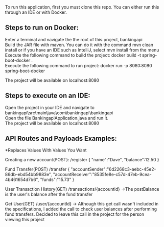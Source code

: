 To run this application, first you must clone this repo. You can either run this through an IDE or with Docker.

<h2>Steps to run on Docker:</h2>

Enter a terminal and navigate the the root of this project, bankingapi
<br/>
Build the JAR file with maven. You can do it with the command mvn clean install or if you have an IDE such as IntelliJ, select mvn install from the menu
<br/>
Execute the following command to build the project: docker build -t spring-boot-docker .
<br/>
Execute the following command to run project: docker run -p 8080:8080 spring-boot-docker

The project will be available on localhost:8080

<h2>Steps to execute on an IDE:</h2>

Open the project in your IDE and navigate to bankingapi\src\main\java\com\bankingapi\bankingapi
<br/>
Open the file BankingapiApplication.java and run it.
<br/>
The project will be available on localhost:8080
<br/>

<h2>API Routes and Payloads Examples:</h2>

\*Replaces Values With Values You Want

Creating a new account(POST):
/register
{
"name":"Dave",
"balance":12.50
}

Fund Transfer(POST)
/transfer
{
"accountSender":"6d2268c3-aebc-45e2-86db-ebd54bb9883e",
"accountReceiver":"8535fe8e-c57d-47eb-9cea-4b461654d7b6",
"funds":"15.73"
}

User Transaction History(GET)
/transactions/{accountId}
->The postBalance is the user's balance after the fund transfer

Get User(GET)
/user/{accountId}
-> Although this get call wasn't included in the specifications, I added the call to check user balances after performing fund transfers. Decided to leave this call in the project for the person viewing this project
